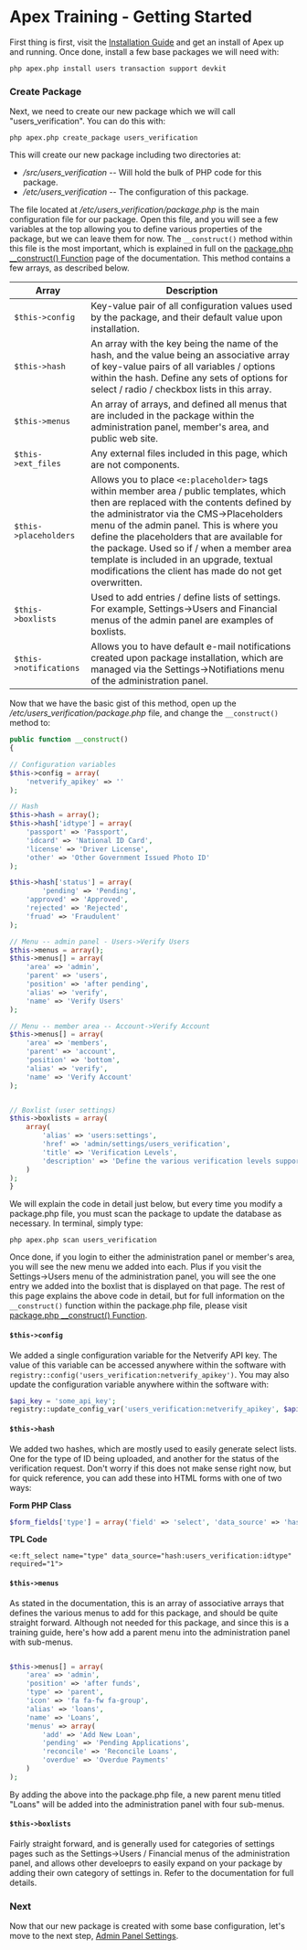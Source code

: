
# Apex Training - Getting Started

First thing is first, visit the [Installation Guide](../install.md) and get an install of Apex up and running.  Once done, install a 
few base packages we will need with:

`php apex.php install users transaction support devkit`


### Create Package

Next, we need to create our new package which we will call "users_verification".  You can do this with:

`php apex.php create_package users_verification`

This will create our new package including two directories at:

- */src/users_verification* -- Will hold the bulk of PHP code for this package.
- */etc/users_verification* -- The configuration of this package.

The file located at */etc/users_verification/package.php* is the main configuration file for our package.  Open this file, and you will 
see a few variables at the top allowing you to define various properties of the package, but we can leave them for now. The `__construct()` method within this file 
is the most important, which is explained in full on the [package.php __construct() Function](../packages_construct.md) page of the documentation.  This method contains a few arrays, as described below.

Array | Description
------------- |------------- 
`$this->config` | Key-value pair of all configuration values used by the package, and their default value upon installation.
`$this->hash` | An array with the key being the name of the hash, and the value being an associative array of key-value pairs of all variables / options within the hash.  Define any sets of options for select / radio / checkbox lists in this array.
`$this->menus` | An array of arrays, and defined all menus that are included in the package within the administration panel, member's area, and public web site.
`$this->ext_files` | Any external files included in this page, which are not components.
`$this->placeholders` | Allows you to place `<e:placeholder>` tags within member area / public templates, which then are replaced with the contents defined by the administrator via the CMS->Placeholders menu of the admin panel.  This is where you define the placeholders that are available for the package.  Used so if / when a member area template is included in an upgrade, textual modifications the client has made do not get overwritten.
`$this->boxlists` | Used to add entries / define lists of settings.  For example, Settings->Users and Financial menus of the admin panel are examples of boxlists.
`$this->notifications` | Allows you to have default e-mail notifications created upon package installation, which are managed via the Settings->Notifiations menu of the administration panel.

Now that we have the basic gist of this method, open up the */etc/users_verification/package.php* file, and change the `__construct()` method to:

~~~php
public function __construct()
{

// Configuration variables
$this->config = array(
    'netverify_apikey' => ''
);

// Hash
$this->hash = array();
$this->hash['idtype'] = array(
    'passport' => 'Passport', 
    'idcard' => 'National ID Card', 
    'license' => 'Driver License', 
    'other' => 'Other Government Issued Photo ID'
);

$this->hash['status'] = array(
        'pending' => 'Pending', 
    'approved' => 'Approved', 
    'rejected' => 'Rejected', 
    'fruad' => 'Fraudulent'
);

// Menu -- admin panel - Users->Verify Users
$this->menus = array();
$this->menus[] = array(
    'area' => 'admin', 
    'parent' => 'users', 
    'position' => 'after pending', 
    'alias' => 'verify', 
    'name' => 'Verify Users'
);

// Menu -- member area -- Account->Verify Account
$this->menus[] = array(
    'area' => 'members', 
    'parent' => 'account', 
    'position' => 'bottom', 
    'alias' => 'verify', 
    'name' => 'Verify Account'
);


// Boxlist (user settings)
$this->boxlists = array(
    array(
        'alias' => 'users:settings', 
        'href' => 'admin/settings/users_verification', 
        'title' => 'Verification Levels', 
        'description' => 'Define the various verification levels supported, including requirements and different deposit / withdrawal fees and limits that are available to each.'
    )
);
}

~~~

We will explain the code in detail just below, but every time you modify a package.php file, you must scan the package 
to update the database as necessary.  In terminal, simply type:

`php apex.php scan users_verification`

Once done, if you login to either the administration panel or member's area, you will see the new menu we added into each.  Plus if you visit the Settings->Users menu of the 
administration panel, you will see the one entry we added into the boxlist that is displayed on that page.  The rest of this page explains the above code in detail, but for full information on the `__construct()` function within 
the package.php file, please visit [package.php __construct() Function](../packages_construct.md).  


#### `$this->config` 

We added a single configuration variable for the Netverify API key.  The value of this variable can be accessed anywhere within the software 
with `registry::config('users_verification:netverify_apikey')`.  You may also update the configuration variable anywhere within the software with:

~~~php
$api_key = 'some_api_key';
registry::update_config_var('users_verification:netverify_apikey', $api_key);
~~~


#### `$this->hash`

We added two hashes, which are mostly used to easily generate select lists.  One for the type of ID being uploaded, and another for the 
status of the verification request.  Don't worry if this does not make sense right now, but for quick reference, you can add these into 
HTML forms with one of two ways:

**Form PHP Class**

~~~php
$form_fields['type'] = array('field' => 'select', 'data_source' => 'hash:users_verification:idtype', 'required' => 1);
~~~

**TPL Code**

~~~
<e:ft_select name="type" data_source="hash:users_verification:idtype" required="1">
~~~


#### `$this->menus`

As stated in the documentation, this is an array of associative arrays that defines the various menus to 
add for this package, and should be quite straight forward.  Although not needed for this package, and since this is a training guide, here's how add a parent menu into the administration panel with sub-menus.

~~~php

$this->menus[] = array(
    'area' => 'admin', 
    'position' => 'after funds', 
    'type' => 'parent', 
    'icon' => 'fa fa-fw fa-group', 
    'alias' => 'loans', 
    'name' => 'Loans', 
    'menus' => array(
        'add' => 'Add New Loan', 
        'pending' => 'Pending Applications', 
        'reconcile' => 'Reconcile Loans', 
        'overdue' => 'Overdue Payments'
    )
);

~~~

By adding the above into the package.php file, a new parent menu titled "Loans" will be added into the administration panel with four sub-menus.


#### `$this->boxlists`

Fairly straight forward, and is generally used for categories of settings pages such as the Settings->Users / Financial menus of the 
administration panel, and allows other develoeprs to easily expand on your package by adding their own category of settings in.  Refer to the documentation for full details.


### Next 

Now that our new package is created with some base configuration, let's move to the next step, [Admin Panel Settings](admin_settings.md).



